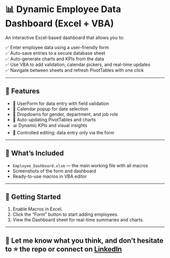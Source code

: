# 📊 Dynamic Employee Data Dashboard (Excel + VBA)

An interactive Excel-based dashboard that allows you to:

✅ Enter employee data using a user-friendly form  
✅ Auto-save entries to a secure database sheet  
✅ Auto-generate charts and KPIs from the data  
✅ Use VBA to add validation, calendar pickers, and real-time updates  
✅ Navigate between sheets and refresh PivotTables with one click

---

## 🧠 Features

- 🎯 UserForm for data entry with field validation
- 📅 Calendar popup for date selection
- 👥 Dropdowns for gender, department, and job role
- 🔄 Auto-updating PivotTables and charts
- 📊 Dynamic KPIs and visual insights
- 🔐 Controlled editing: data entry only via the form

---

## 📝 What’s Included

- `Employee_Dashboard.xlsm` — the main working file with all macros
- Screenshots of the form and dashboard
- Ready-to-use macros in VBA editor

---

## 🚀 Getting Started

1. Enable Macros in Excel.
2. Click the “Form” button to start adding employees.
3. View the Dashboard sheet for real-time summaries and charts.

---

## 🙌 Let me know what you think, and don’t hesitate to ⭐ the repo or connect on [LinkedIn]([https://www.linkedin.com/in/mustafa-oun/])

